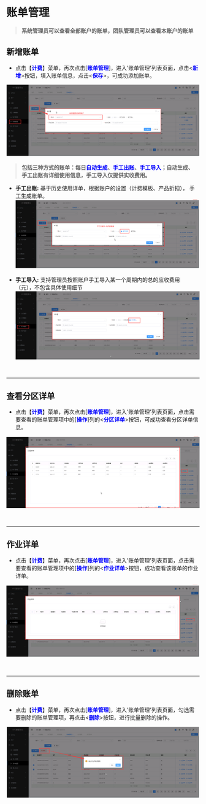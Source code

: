 账单管理
======================


> **系统管理员可以查看全部账户的账单，团队管理员可以查看本账户的账单**

## 新增账单 ##
* 点击【**<font color=blue>计费</font>**】菜单，再次点击[**<font color=blue>账单管理</font>**]，进入'账单管理'列表页面，点击<**<font color=blue>新增</font>**>按钮，填入账单信息，点击<**<font color=blue>保存</font>**>，可成功添加账单。


![新增账单](../_static/img/charging/userBill/addBill.png)

> **包括三种方式的账单：每日<font color=blue>自动生成</font>、<font color=blue>手工出账</font>、<font color=blue>手工导入</font>；自动生成、 手工出账有详细使用信息，手工导入仅提供实收费用。**

+ **手工出账:** 基于历史使用详单，根据账户的设置（计费模板、产品折扣）， 手工生成账单。
![新增手工出账账单](../_static/img/charging/userBill/manualBill.png)

+ **手工导入:** 支持管理员按照账户手工导入某一个周期内的总的应收费用 （元），不包含具体使用细节
![新增手工导入账单](../_static/img/charging/userBill/manualArrival.png)

&emsp;

----------------------------------------------------------------------------------------------------------------------------------
## 查看分区详单 ##

* 点击【**<font color=blue>计费</font>**】菜单，再次点击[**<font color=blue>账单管理</font>**]，进入'账单管理'列表页面，点击需要查看的账单管理项中的[**<font color=blue>操作</font>**]列的<**<font color=blue>分区详单</font>**>按钮，可成功查看分区详单信息。

![查看分区详单](../_static/img/charging/userBill/partitionBillDetail.png)


&emsp;

----------------------------------------------------------------------------------------------------------------------------------

## 作业详单 ##

* 点击【**<font color=blue>计费</font>**】菜单，再次点击[**<font color=blue>账单管理</font>**]，进入'账单管理'列表页面，点击需要查看的账单管理项中的[**<font color=blue>操作</font>**]列的<**<font color=blue>作业详单</font>**>按钮，成功查看该账单的作业详单。


![作业详单](../_static/img/charging/userBill/homeworkDetail.png)


&emsp;

----------------------------------------------------------------------------------------------------------------------------------

## 删除账单 ##

* 点击【**<font color=blue>计费</font>**】菜单，再次点击[**<font color=blue>账单管理</font>**]，进入'账单管理'列表页面，勾选需要删除的账单管理项，再点击<**<font color=blue>删除</font>**>按钮，进行批量删除的操作。


![删除账单](../_static/img/charging/userBill/deleteBill.png)


&emsp;

